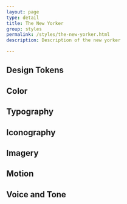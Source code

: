 ```yaml
---
layout: page
type: detail
title: The New Yorker
group: styles
permalink: /styles/the-new-yorker.html
description: Description of the new yorker

---
```



## Design Tokens

## Color

## Typography

## Iconography

## Imagery

## Motion

## Voice and Tone
